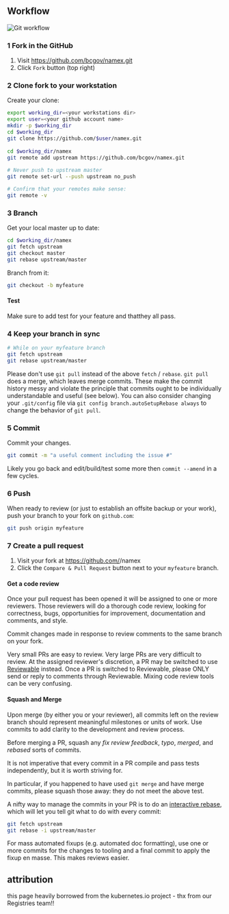## Workflow

![Git workflow](img/namex-gitflow.png)

### 1 Fork in the GitHub

1. Visit https://github.com/bcgov/namex.git
2. Click `Fork` button (top right)

### 2 Clone fork to your workstation

Create your clone:

```sh
export working_dir=<your workstations dir>
export user=<your github account name>
mkdir -p $working_dir
cd $working_dir
git clone https://github.com/$user/namex.git
 
cd $working_dir/namex 
git remote add upstream https://github.com/bcgov/namex.git
 
# Never push to upstream master
git remote set-url --push upstream no_push

# Confirm that your remotes make sense:
git remote -v
```

### 3 Branch

Get your local master up to date:

```sh
cd $working_dir/namex 
git fetch upstream
git checkout master
git rebase upstream/master
```

Branch from it:
```sh
git checkout -b myfeature
```

#### Test
Make sure to add test for your feature and thatthey all pass.
 
### 4 Keep your branch in sync

```sh
# While on your myfeature branch
git fetch upstream
git rebase upstream/master
```

Please don't use `git pull` instead of the above `fetch` / `rebase`. `git pull`
does a merge, which leaves merge commits. These make the commit history messy
and violate the principle that commits ought to be individually understandable
and useful (see below). You can also consider changing your `.git/config` file via
`git config branch.autoSetupRebase always` to change the behavior of `git pull`.

### 5 Commit

Commit your changes.

```sh
git commit -m "a useful comment including the issue #"
```
Likely you go back and edit/build/test some more then `commit --amend`
in a few cycles.

### 6 Push

When ready to review (or just to establish an offsite backup or your work),
push your branch to your fork on `github.com`:

```sh
git push origin myfeature
```

### 7 Create a pull request

1. Visit your fork at https://github.com/<username>/namex
2. Click the `Compare & Pull Request` button next to your `myfeature` branch.


#### Get a code review

Once your pull request has been opened it will be assigned to one or more
reviewers.  Those reviewers will do a thorough code review, looking for
correctness, bugs, opportunities for improvement, documentation and comments,
and style.

Commit changes made in response to review comments to the same branch on your
fork.

Very small PRs are easy to review.  Very large PRs are very difficult to review.
At the assigned reviewer's discretion, a PR may be switched to use
[Reviewable](https://reviewable.k8s.io) instead.  Once a PR is switched to
Reviewable, please ONLY send or reply to comments through Reviewable.  Mixing
code review tools can be very confusing.

#### Squash and Merge

Upon merge (by either you or your reviewer), all commits left on the review
branch should represent meaningful milestones or units of work.  Use commits to
add clarity to the development and review process.

Before merging a PR, squash any _fix review feedback_, _typo_, _merged_, and
_rebased_ sorts of commits.

It is not imperative that every commit in a PR compile and pass tests
independently, but it is worth striving for.

In particular, if you happened to have used `git merge` and have merge
commits, please squash those away: they do not meet the above test.

A nifty way to manage the commits in your PR is to do an [interactive
rebase](https://git-scm.com/book/en/v2/Git-Tools-Rewriting-History),
which will let you tell git what to do with every commit:

```sh
git fetch upstream
git rebase -i upstream/master
```

For mass automated fixups (e.g. automated doc formatting), use one or more
commits for the changes to tooling and a final commit to apply the fixup en
masse. This makes reviews easier.

## attribution
this page heavily borrowed from the kubernetes.io project - thx from our Registries team!!
